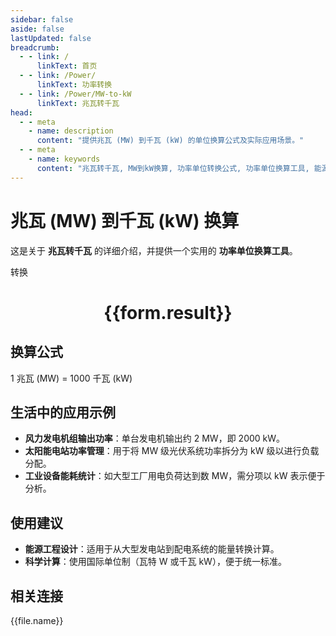 ```yaml
---
sidebar: false
aside: false
lastUpdated: false
breadcrumb:
  - - link: /
      linkText: 首页
  - - link: /Power/
      linkText: 功率转换
  - - link: /Power/MW-to-kW
      linkText: 兆瓦转千瓦
head:
  - - meta
    - name: description
      content: "提供兆瓦 (MW) 到千瓦 (kW) 的单位换算公式及实际应用场景。"
  - - meta
    - name: keywords
      content: "兆瓦转千瓦, MW到kW换算, 功率单位转换公式, 功率单位换算工具, 能源系统功率单位"
---
```

# 兆瓦 (MW) 到千瓦 (kW) 换算

这是关于 **兆瓦转千瓦** 的详细介绍，并提供一个实用的 **功率单位换算工具**。

<script setup>
import { onMounted, reactive, inject ,ref  } from 'vue'
import { NButton,NForm ,NFormItem,NInput,NInputNumber,NSelect,NCard,useMessage ,NGrid ,NGi } from 'naive-ui'
import { defineClientComponent } from 'vitepress'
import { Power } from '../../files';
const convert = inject('convert')
const options =  [
  { "label": "兆瓦 (MW)", "value": "MW" },
  { "label": "千瓦 (kW)", "value": "kW" }
];
const formRef = ref(null);
const rules = {
  number:{
    required: true,
    type: 'number',
    trigger: "blur"
  },
  to:{
    required: true,
    trigger: "select"
  },
  from:{
    required: true,
    trigger: "select"
  }
}
const form = reactive({
  number:null,
  to:'',
  from:'',
  result:'',
  title:'兆瓦转千瓦',
})
const convertHandler = (e) => {
   e.preventDefault();
  formRef.value?.validate((errors)=>{
    if (!errors) {
      form.result = `${form.number}${form.from} = ${convert(form.number).from(form.from).to(form.to)}${form.to}`
    }
  })
}
</script>

<n-form size="large" :model="form" ref='formRef' :rules="rules">
  <n-form-item label="数值"  path="number">
    <n-input-number size="large" style="width:100%" :min="0" v-model:value="form.number"   placeholder="请输入要转换的数值" />
  </n-form-item>
  <n-form-item label="从" path="from">
    <n-select  size="large" :options="options" v-model:value="form.from" placeholder="请选择原始单位" />
  </n-form-item>
  <n-form-item label="到" path="to">
    <n-select  size="large" :options="options" v-model:value="form.to" placeholder="请选择转换单位" />
  </n-form-item>
  <n-form-item>
    <n-button type="primary" style="width:100%" @click="convertHandler">转换</n-button>
  </n-form-item>
</n-form>
<n-card  embedded :bordered="false" hoverable>
  <div  style="text-align:center">
    <h1>{{form.result}}</h1>
  </div>
</n-card>

## 换算公式

1 兆瓦 (MW) = 1000 千瓦 (kW)

## 生活中的应用示例

- **风力发电机组输出功率**：单台发电机输出约 2 MW，即 2000 kW。
- **太阳能电站功率管理**：用于将 MW 级光伏系统功率拆分为 kW 级以进行负载分配。
- **工业设备能耗统计**：如大型工厂用电负荷达到数 MW，需分项以 kW 表示便于分析。

## 使用建议

- **能源工程设计**：适用于从大型发电站到配电系统的能量转换计算。
- **科学计算**：使用国际单位制（瓦特 W 或千瓦 kW），便于统一标准。

## 相关连接
<n-grid x-gap="12" :cols="3">
  <n-gi v-for="(file, index) in Power" :key="index">
    <n-button
      text
      tag="a"
      :href="file.path"
      type="primary"
    >
      {{file.name}}
    </n-button>
  </n-gi>
</n-grid>